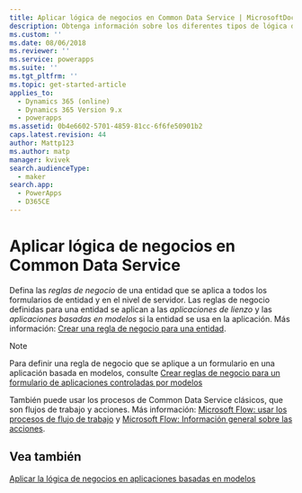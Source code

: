 ```yaml
---
title: Aplicar lógica de negocios en Common Data Service | MicrosoftDocs
description: Obtenga información sobre los diferentes tipos de lógica de negocios que puede usar en su aplicación
ms.custom: ''
ms.date: 08/06/2018
ms.reviewer: ''
ms.service: powerapps
ms.suite: ''
ms.tgt_pltfrm: ''
ms.topic: get-started-article
applies_to:
  - Dynamics 365 (online)
  - Dynamics 365 Version 9.x
  - powerapps
ms.assetid: 0b4e6602-5701-4859-81cc-6f6fe50901b2
caps.latest.revision: 44
author: Mattp123
ms.author: matp
manager: kvivek
search.audienceType:
  - maker
search.app:
  - PowerApps
  - D365CE
---
```

# <a name="apply-business-logic-in-common-data-service"></a>Aplicar lógica de negocios en Common Data Service

Defina las *reglas de negocio* de una entidad que se aplica a todos los formularios de entidad y en el nivel de servidor. Las reglas de negocio definidas para una entidad se aplican a las *aplicaciones de lienzo* y las *aplicaciones basadas en modelos* si la entidad se usa en la aplicación. Más información: [Crear una regla de negocio para una entidad](data-platform-create-business-rule.md).

> [!NOTE]
> Para definir una regla de negocio que se aplique a un formulario en una aplicación basada en modelos, consulte [Crear reglas de negocio para un formulario de aplicaciones controladas por modelos](../model-driven-apps/create-business-rules-recommendations-apply-logic-form.md)

También puede usar los procesos de Common Data Service clásicos, que son flujos de trabajo y acciones. Más información: [Microsoft Flow: usar los procesos de flujo de trabajo](/flow/workflow-processes) y [Microsoft Flow: Información general sobre las acciones](/flow/actions).

## <a name="see-also"></a>Vea también

[Aplicar la lógica de negocios en aplicaciones basadas en modelos](../model-driven-apps/guide-staff-through-common-tasks-processes.md)

